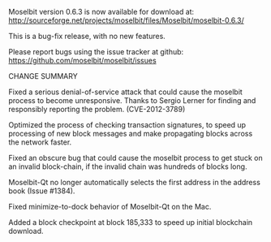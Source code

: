 Moselbit version 0.6.3 is now available for download at:
  http://sourceforge.net/projects/moselbit/files/Moselbit/moselbit-0.6.3/

This is a bug-fix release, with no new features.

Please report bugs using the issue tracker at github:
  https://github.com/moselbit/moselbit/issues

CHANGE SUMMARY

Fixed a serious denial-of-service attack that could cause the
moselbit process to become unresponsive. Thanks to Sergio Lerner
for finding and responsibly reporting the problem. (CVE-2012-3789)

Optimized the process of checking transaction signatures, to
speed up processing of new block messages and make propagating
blocks across the network faster.

Fixed an obscure bug that could cause the moselbit process to get
stuck on an invalid block-chain, if the invalid chain was
hundreds of blocks long.

Moselbit-Qt no longer automatically selects the first address
in the address book (Issue #1384).

Fixed minimize-to-dock behavior of Moselbit-Qt on the Mac.

Added a block checkpoint at block 185,333 to speed up initial
blockchain download.
